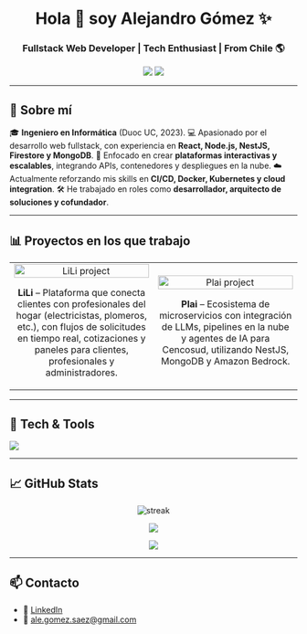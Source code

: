 <h1 align="center">Hola 👋 soy Alejandro Gómez ✨</h1> 

<h3 align="center">Fullstack Web Developer | Tech Enthusiast | From Chile 🌎</h3>

<p align="center">
  <a href="https://www.linkedin.com/in/ale-gs" target="blank"><img src="https://img.shields.io/badge/LinkedIn-0077B5?style=for-the-badge&logo=linkedin&logoColor=white"/></a>
  <a href="mailto:ale.gomez.saez@gmail.com" target="blank"><img src="https://img.shields.io/badge/Gmail-D14836?style=for-the-badge&logo=gmail&logoColor=white"/></a>
</p>

---

<h2>🙋 Sobre mí</h2>

<p>
🎓 <strong>Ingeniero en Informática</strong> (Duoc UC, 2023).  
💻 Apasionado por el desarrollo web fullstack, con experiencia en <strong>React, Node.js, NestJS, Firestore y MongoDB</strong>.  
🚀 Enfocado en crear <strong>plataformas interactivas y escalables</strong>, integrando APIs, contenedores y despliegues en la nube.  
☁️ Actualmente reforzando mis skills en <strong>CI/CD, Docker, Kubernetes y cloud integration</strong>.  
🛠 He trabajado en roles como <strong>desarrollador, arquitecto de soluciones y cofundador</strong>.  
</p>

---

<h2>📊 Proyectos en los que trabajo</h2>

<table align="center">
<tr border="none">
  <td width="50%" align="center">
    <a href="https://github.com/ale-gs" title="LiLi - Plataforma de servicios a domicilio">
      <img align="center" width="100%" src="https://raw.githubusercontent.com/ale-gs/ale-gs/main/assets/lili.png" alt="LiLi project" />
    </a>
    <p>
      <strong>LiLi</strong> – Plataforma que conecta clientes con profesionales del hogar (electricistas, plomeros, etc.), con flujos de solicitudes en tiempo real, cotizaciones y paneles para clientes, profesionales y administradores.
    </p>
  </td>
  <td width="50%" align="center">
    <a href="https://github.com/ale-gs" title="Plai - AI Microservices">
      <img align="center" width="100%" src="https://raw.githubusercontent.com/ale-gs/ale-gs/main/assets/plai.png" alt="Plai project" />
    </a>
    <p>
      <strong>Plai</strong> – Ecosistema de microservicios con integración de LLMs, pipelines en la nube y agentes de IA para Cencosud, utilizando NestJS, MongoDB y Amazon Bedrock.
    </p>
  </td>
</tr>
</table>

---

<h2>🔧 Tech & Tools</h2>

<p align="left">
  <a href="https://skillicons.dev">
    <img src="https://skillicons.dev/icons?i=js,ts,py,react,nodejs,nestjs,express,html,css,vite,mongodb,firebase,mysql,postgres,docker,kubernetes,git,github,postman,swagger,linux,vscode&perline=10" />
  </a>
</p>

---

<h2>📈 GitHub Stats</h2>

<p align="center">
  <img src="https://github-readme-streak-stats.herokuapp.com/?user=ale-gs&theme=dark&hide_border=false" alt="streak"/>
</p>

<p align="center">
  <img src="https://github-readme-stats.anuraghazra1.vercel.app/api/top-langs/?username=ale-gs&theme=dark&hide_border=false&no-bg=true&no-frame=true&langs_count=10"/>
</p>

<div align="center">
  <a href="https://github.com/ryo-ma/github-profile-trophy">
    <img src="https://github-profile-trophy.vercel.app/?username=ale-gs&theme=radical&row=1&column=6&margin-h=15&margin-w=5&no-bg=true"/>
  </a>
</div>

---

<h2>📫 Contacto</h2>
<ul>
  <li>💼 <a href="https://www.linkedin.com/in/ale-gs">LinkedIn</a></li>
  <li>📧 <a href="mailto:ale.gomez.saez@gmail.com">ale.gomez.saez@gmail.com</a></li>
</ul>
